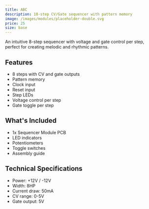 ```yaml
---
title: ABC
description: 18-step CV/Gate sequencer with pattern memory
image: /images/modules/placeholder-double.svg
price: 25
size: base
---
```


An intuitive 8-step sequencer with voltage and gate control per step, perfect for creating melodic and rhythmic patterns.

## Features

- 8 steps with CV and gate outputs
- Pattern memory
- Clock input
- Reset input
- Step LEDs
- Voltage control per step
- Gate toggle per step

## What's Included

- 1x Sequencer Module PCB
- LED indicators
- Potentiometers
- Toggle switches
- Assembly guide

## Technical Specifications

- Power: +12V / -12V
- Width: 8HP
- Current draw: 50mA
- CV range: 0-5V
- Gate output: 5V 